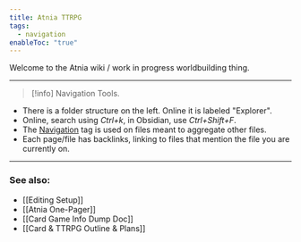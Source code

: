 ```yaml
---
title: Atnia TTRPG
tags:
  - navigation
enableToc: "true"
---
```

Welcome to the Atnia wiki / work in progress worldbuilding thing.

---
> [!info] Navigation Tools.

- There is a folder structure on the left. Online it is labeled "Explorer".
- Online, search using *Ctrl+k*, in Obsidian, use *Ctrl+Shift+F*.
- The [Navigation](./tags/navigation) tag is used on files meant to aggregate other files.
- Each page/file has backlinks, linking to files that mention the file you are currently on.


---
### See also:
- [[Editing Setup]]
- [[Atnia One-Pager]]
- [[Card Game Info Dump Doc]]
- [[Card & TTRPG Outline & Plans]]